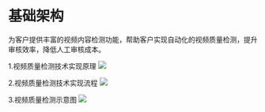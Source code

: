 # 基础架构

为客户提供丰富的视频内容检测功能，帮助客户实现自动化的视频质量检测，提升审核效率，降低人工审核成本。

1.视频质量检测技术实现原理
![](https://github.com/jdcloudcom/cn/blob/cn-Video-Quality-Detection/image/video-quality-detection/%E6%8A%80%E6%9C%AF%E5%AE%9E%E7%8E%B0%E5%8E%9F%E7%90%86.png)

2.视频质量检测技术实现流程
![](https://github.com/jdcloudcom/cn/blob/cn-Video-Quality-Detection/image/video-quality-detection/%E5%AE%9E%E7%8E%B0%E6%B5%81%E7%A8%8B.png)

3.视频质量检测示意图
![](https://github.com/jdcloudcom/cn/blob/cn-Video-Quality-Detection/image/video-quality-detection/%E6%A3%80%E6%B5%8B%E7%A4%BA%E6%84%8F%E5%9B%BE.png)
